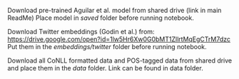 
Download pre-trained Aguilar et al. model from shared drive (link in main ReadMe)
Place model in *saved* folder before running notebook.

Download Twitter embeddings (Godin et al.) from: https://drive.google.com/open?id=1lw5Hr6Xw0G0bMT1ZllrtMqEgCTrM7dzc
Put them in the *embeddings/twitter* folder before running notebook.

Download all CoNLL formatted data and POS-tagged data from shared drive and place them in the *data* folder. Link can be found in data folder.

